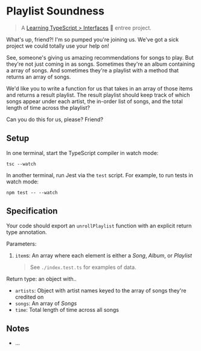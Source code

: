 # Playlist Soundness

> A [Learning TypeScript > Interfaces](https://learning-typescript.com/interfaces) 🍲 entree project.

What's up, friend?!
I'm so pumped you're joining us.
We've got a sick project we could totally use your help on!

See, someone's giving us amazing recommendations for songs to play.
But they're not just coming in as songs.
Sometimes they're an album containing a array of songs.
And sometimes they're a playlist with a method that returns an array of songs.

We'd like you to write a function for us that takes in an array of those items and returns a result playlist.
The result playlist should keep track of which songs appear under each artist, the in-order list of songs, and the total length of time across the playlist?

Can you do this for us, please?
Friend?

## Setup

In one terminal, start the TypeScript compiler in watch mode:

```shell
tsc --watch
```

In another terminal, run Jest via the `test` script.
For example, to run tests in watch mode:

```shell
npm test -- --watch
```

## Specification

Your code should export an `unrollPlaylist` function with an explicit return type annotation.

Parameters:

1. `item`s: An array where each element is either a _Song_, _Album_, or _Playlist_

   > See `./index.test.ts` for examples of data.

Return type: an object with..

- `artists`: Object with artist names keyed to the array of songs they're credited on
- `songs`: An array of _Songs_
- `time`: Total length of time across all songs

## Notes

- ...
